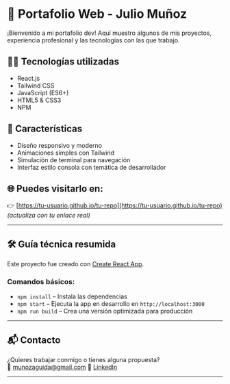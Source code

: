 <!-- 
DEFINE IMAGENES DESDE UNA UBICACIÓN
![](assets/README-183e2b02.png)  
-->
# 🚀 Portafolio Web - Julio Muñoz

¡Bienvenido a mi portafolio dev!
Aquí muestro algunos de mis proyectos, experiencia profesional y las tecnologías con las que trabajo.

## 🧑‍💻 Tecnologías utilizadas

- React.js
- Tailwind CSS
- JavaScript (ES6+)
- HTML5 & CSS3
- NPM

## 🧩 Características

- Diseño responsivo y moderno
- Animaciones simples con Tailwind
- Simulación de terminal para navegación
- Interfaz estilo consola con temática de desarrollador

## 🌐 Puedes visitarlo en:

👉 [https://tu-usuario.github.io/tu-repo](https://tu-usuario.github.io/tu-repo) *(actualiza con tu enlace real)*

---

## 🛠️ Guía técnica resumida

Este proyecto fue creado con [Create React App](https://github.com/facebook/create-react-app).

### Comandos básicos:

- `npm install` – Instala las dependencias  
- `npm start` – Ejecuta la app en desarrollo en `http://localhost:3000`  
- `npm run build` – Crea una versión optimizada para producción

---

## 📬 Contacto

¿Quieres trabajar conmigo o tienes alguna propuesta?  
📧 munozaguida@gmail.com
💼 [LinkedIn](https://www.linkedin.com/in/munozdev/)

---